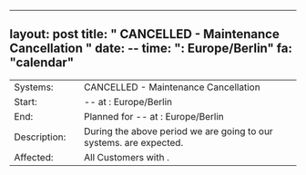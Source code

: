 --- 
 layout: post 
 title: " CANCELLED - Maintenance Cancellation " 
 date: -- 
 time: ":  Europe/Berlin" 
 fa: "calendar" 
 --- 
 |                   |   |                                                                      | 
 |-------------------|---|----------------------------------------------------------------------| 
 | Systems:          |   | CANCELLED - Maintenance Cancellation | 
 | Start:            |   | -- at :  Europe/Berlin | 
 | End:              |   | Planned for -- at :   Europe/Berlin | 
 | Description:      |   | During the above period we are going to  our  systems.  are expected. | 
 | Affected:         |   | All Customers with . | 
